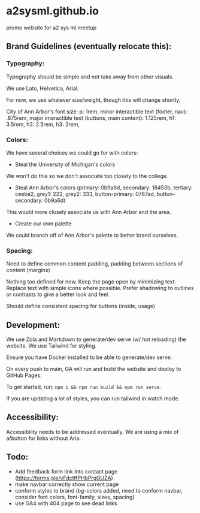 # a2sysml.github.io
promo website for a2 sys ml meetup


## Brand Guidelines (eventually relocate this):

### Typography:

Typography should be simple and not take away from other visuals.

We use Lato, Helvetica, Arial.

For now, we use whatever size/weight, though this will change shortly.

City of Ann Arbor's font size: p: 1rem, minor interactible text (footer, nav): .875rem, major interactible text (buttons, main content): 1.125rem, h1: 3.5rem, h2: 2.5rem, h3: 2rem, 

### Colors:

We have several choices we could go for with colors:

- Steal the University of Michigan's colors

We won't do this so we don't associate too closely to the college.

- Steal Ann Arbor's colors (primary: 0b9a6d, secondary: 18453b, tertiary: ceebe2, grey1: 222, grey2: 333, button-primary: 0787ad, button-secondary: 0b9a6d) 

This would more closely associate us with Ann Arbor and the area.

- Create our own palette

We could branch off of Ann Arbor's palette to better brand ourselves.

### Spacing:

Need to define common content padding, padding between sections of content (margins)

Nothing too defined for now. Keep the page open by minimizing text. Replace text with simple icons where possible. Prefer shadowing to outlines or contrasts to give a better look and feel.

Should define consistent spacing for buttons (inside, usage)

## Development:

We use Zola and Markdown to generate/dev serve (w/ hot reloading) the website. We use Tailwind for styling.

Ensure you have Docker installed to be able to generate/dev serve.

On every push to main, GA will run and build the website and deploy to GitHub Pages.

To get started, run: `npm i && npm run build && npm run serve`.

If you are updating a lot of styles, you can run tailwind in watch mode.

## Accessibility:

Accessibility needs to be addressed eventually. We are using a mix of a/button for links without Aria.


## Todo:
- Add feedback form link into contact page (https://forms.gle/vFdctffPHbPrgGUZA)
- make navbar correctly show current page
- conform styles to brand  (bg-colors added, need to conform navbar, consider font colors, font-family, sizes, spacing)
- use GA4 with 404 page to see dead links